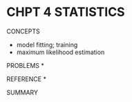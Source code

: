 # CHPT 4 STATISTICS


CONCEPTS
* model fitting; training
* maximum likelihood estimation



PROBLEMS
* 


REFERENCE
* 


SUMMARY


